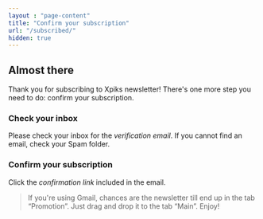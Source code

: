 ```yaml
---
layout : "page-content"
title: "Confirm your subscription"
url: "/subscribed/"
hidden: true
---
```


## Almost there

Thank you for subscribing to Xpiks newsletter! There's one more step you need to do: confirm your subscription.

### Check your inbox

Please check your inbox for the _verification email_. If you cannot find an email, check your Spam folder.

### Confirm your subscription

Click the _confirmation link_ included in the email.

> If you're using Gmail, chances are the newsletter till end up in the tab “Promotion”. Just drag and drop it to the tab “Main”. Enjoy!